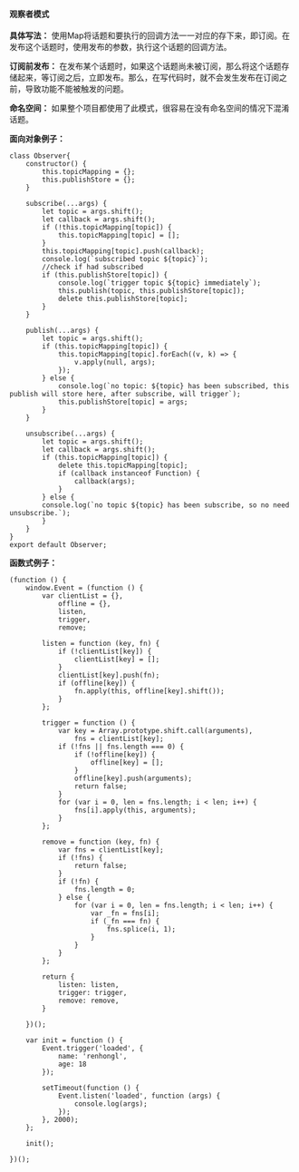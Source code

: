 #### 观察者模式

**具体写法：** 使用Map将话题和要执行的回调方法一一对应的存下来，即订阅。在发布这个话题时，使用发布的参数，执行这个话题的回调方法。

**订阅前发布：** 在发布某个话题时，如果这个话题尚未被订阅，那么将这个话题存储起来，等订阅之后，立即发布。那么，在写代码时，就不会发生发布在订阅之前，导致功能不能被触发的问题。

**命名空间：** 如果整个项目都使用了此模式，很容易在没有命名空间的情况下混淆话题。

**面向对象例子：**

	class Observer{
		constructor() {
			this.topicMapping = {};
			this.publishStore = {};
		}	  

		subscribe(...args) {
			let topic = args.shift();
			let callback = args.shift();
			if (!this.topicMapping[topic]) {
				this.topicMapping[topic] = [];
			}
			this.topicMapping[topic].push(callback);
			console.log(`subscribed topic ${topic}`);
			//check if had subscribed
			if (this.publishStore[topic]) {
				console.log(`trigger topic ${topic} immediately`);
				this.publish(topic, this.publishStore[topic]);
				delete this.publishStore[topic];
			}
		}
	  
		publish(...args) {
			let topic = args.shift();
			if (this.topicMapping[topic]) {
				this.topicMapping[topic].forEach((v, k) => {
					v.apply(null, args);
				});
			} else {
				console.log(`no topic: ${topic} has been subscribed, this publish will store here, after subscribe, will trigger`);
				this.publishStore[topic] = args;
			}
		}
	  
		unsubscribe(...args) {
			let topic = args.shift();
			let callback = args.shift();
			if (this.topicMapping[topic]) {
				delete this.topicMapping[topic];
				if (callback instanceof Function) {
					callback(args);
				}
			} else {
			console.log(`no topic ${topic} has been subscribe, so no need unsubscribe.`);
			}
		}
	}
	export default Observer;

**函数式例子：**

	(function () {
	    window.Event = (function () {
	        var clientList = {},
	            offline = {},
	            listen,
	            trigger,
	            remove;
	            
	        listen = function (key, fn) {
	            if (!clientList[key]) {
	                clientList[key] = [];
	            }
	            clientList[key].push(fn);
	            if (offline[key]) {
	                fn.apply(this, offline[key].shift());
	            }
	        };

	        trigger = function () {
	            var key = Array.prototype.shift.call(arguments),
	                fns = clientList[key];
	            if (!fns || fns.length === 0) {
	                if (!offline[key]) {
	                    offline[key] = [];
	                }
	                offline[key].push(arguments);
	                return false;
	            }
	            for (var i = 0, len = fns.length; i < len; i++) {
	                fns[i].apply(this, arguments);
	            }
	        };

	        remove = function (key, fn) {
	            var fns = clientList[key];
	            if (!fns) {
	                return false;
	            }
	            if (!fn) {
	                fns.length = 0;
	            } else {
	                for (var i = 0, len = fns.length; i < len; i++) {
	                    var _fn = fns[i];
	                    if (_fn === fn) {
	                        fns.splice(i, 1);
	                    }
	                }
	            }
	        };

	        return {
	            listen: listen,
	            trigger: trigger,
	            remove: remove,
	        }

	    })();

	    var init = function () {
	        Event.trigger('loaded', {
	            name: 'renhongl',
	            age: 18
	        });

	        setTimeout(function () {
	            Event.listen('loaded', function (args) {
	                console.log(args);
	            });
	        }, 2000);
	    };

	    init();

	})();

<!--stackedit_data:
eyJoaXN0b3J5IjpbLTE3NzM1NzU0MTVdfQ==
-->